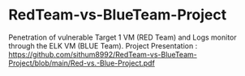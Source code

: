 # RedTeam-vs-BlueTeam-Project
Penetration of vulnerable Target 1 VM (RED Team) and Logs monitor through the ELK VM (BLUE Team).
Project Presentation : https://github.com/sithum8992/RedTeam-vs-BlueTeam-Project/blob/main/Red-vs.-Blue-Project.pdf
